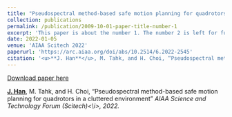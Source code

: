```yaml
---
title: "Pseudospectral method-based safe motion planning for quadrotors in a cluttered environment"
collection: publications
permalink: /publication/2009-10-01-paper-title-number-1
excerpt: 'This paper is about the number 1. The number 2 is left for future work.'
date: 2022-01-05
venue: 'AIAA Scitech 2022'
paperurl: 'https://arc.aiaa.org/doi/abs/10.2514/6.2022-2545'
citation: '<u>**J. Han**</u>, M. Tahk, and H. Choi, “Pseudospectral method-based safe motion planning for quadrotors in a cluttered environment” <i>AIAA Science and Technology Forum (Scitech)<\i>, 2022.'
---
```


[Download paper here](https://arc.aiaa.org/doi/abs/10.2514/6.2022-2545)

<u>**J. Han**</u>, M. Tahk, and H. Choi, “Pseudospectral method-based safe motion planning for quadrotors in a cluttered environment” <i>AIAA Science and Technology Forum (Scitech)<\i>, 2022.

